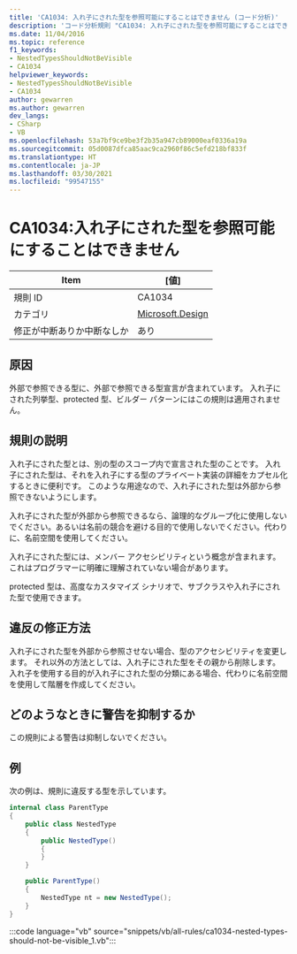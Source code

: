 ```yaml
---
title: 'CA1034: 入れ子にされた型を参照可能にすることはできません (コード分析)'
description: 'コード分析規則 "CA1034: 入れ子にされた型を参照可能にすることはできません" について説明します'
ms.date: 11/04/2016
ms.topic: reference
f1_keywords:
- NestedTypesShouldNotBeVisible
- CA1034
helpviewer_keywords:
- NestedTypesShouldNotBeVisible
- CA1034
author: gewarren
ms.author: gewarren
dev_langs:
- CSharp
- VB
ms.openlocfilehash: 53a7bf9ce9be3f2b35a947cb89000eaf0336a19a
ms.sourcegitcommit: 05d0087dfca85aac9ca2960f86c5efd218bf833f
ms.translationtype: HT
ms.contentlocale: ja-JP
ms.lasthandoff: 03/30/2021
ms.locfileid: "99547155"
---
```

# <a name="ca1034-nested-types-should-not-be-visible"></a>CA1034:入れ子にされた型を参照可能にすることはできません

| Item                                     | [値]            |
|------------------------------------------|------------------|
| 規則 ID                                   | CA1034           |
| カテゴリ                                 | [Microsoft.Design](design-warnings.md) |
| 修正が中断ありか中断なしか | あり         |

## <a name="cause"></a>原因

外部で参照できる型に、外部で参照できる型宣言が含まれています。 入れ子にされた列挙型、protected 型、ビルダー パターンにはこの規則は適用されません。

## <a name="rule-description"></a>規則の説明

入れ子にされた型とは、別の型のスコープ内で宣言された型のことです。 入れ子にされた型は、それを入れ子にする型のプライベート実装の詳細をカプセル化するときに便利です。 このような用途なので、入れ子にされた型は外部から参照できないようにします。

入れ子にされた型が外部から参照できるなら、論理的なグループ化に使用しないでください。あるいは名前の競合を避ける目的で使用しないでください。代わりに、名前空間を使用してください。

入れ子にされた型には、メンバー アクセシビリティという概念が含まれます。これはプログラマーに明確に理解されていない場合があります。

protected 型は、高度なカスタマイズ シナリオで、サブクラスや入れ子にされた型で使用できます。

## <a name="how-to-fix-violations"></a>違反の修正方法

入れ子にされた型を外部から参照させない場合、型のアクセシビリティを変更します。 それ以外の方法としては、入れ子にされた型をその親から削除します。 入れ子を使用する目的が入れ子にされた型の分類にある場合、代わりに名前空間を使用して階層を作成してください。

## <a name="when-to-suppress-warnings"></a>どのようなときに警告を抑制するか

この規則による警告は抑制しないでください。

## <a name="example"></a>例

次の例は、規則に違反する型を示しています。

```csharp
internal class ParentType
{
    public class NestedType
    {
        public NestedType()
        {
        }
    }

    public ParentType()
    {
        NestedType nt = new NestedType();
    }
}
```

:::code language="vb" source="snippets/vb/all-rules/ca1034-nested-types-should-not-be-visible_1.vb":::
